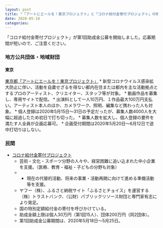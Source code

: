 ```yaml
---
layout: post
title: "「アートにエールを！東京プロジェクト」と「コロナ給付金寄付プロジェクト」の情報をアップデートしました"
date: 2020-05-18
categories:
---
```

「コロナ給付金寄付プロジェクト」が第1回助成金公募を開始しました。応募期間が短いので、ご注意ください。

### 地方公共団体・地域財団
#### 東京
[東京都「アートにエールを！東京プロジェクト」](https://www.seikatubunka.metro.tokyo.lg.jp/bunka/katsu_shien/0000001441.html)
	* 新型コロナウイルス感染拡大防止に伴い、活動を自粛せざるを得ない都内在住または都内を主な活動拠点とするプロのアーティスト、クリエイター、スタッフ等が対象。
	* 動画作品を募集し、専用サイトで配信。
	* 出演料として一人10万円、１作品最大100万円支払い。アーティスト本人のほか、カメラワーク、照明、編集など携わった人も対象。
	* 個人登録は2020年5月15日〜31日の予定だったが、募集人数4000人を大幅に超過したため初日で打ち切った。
	* 募集人数を拡大し、個人登録の要件を満たす人全員が企画応募可。
	* 企画受付期間は2020年5月20日〜6月12日で途中打切りはしない。

### 民間
* [コロナ給付金寄付プロジェクト](https://www.info.public.or.jp/corona-kifu)
	* 芸術・文化・スポーツ分野の人々や、経営困難に追い込まれた中小企業を支援。（医療、教育・福祉・子どもの分野も対象）
	* * 現在の代替的活動、将来の事業・活動再開に向けて進める準備活動等を支援。
	* ヤフー（株）、ふるさと納税サイト「ふるさとチョイス」を運営する（株）トラストバンク、（公財）パブリックリソース財団と専門家有志により発足。
	* 国の特別定額給付金の寄付を呼びかけている。
	* 助成金額上限は個人30万円（第1回15人）、団体200万円（同2団体）。
	* 第1回助成金公募期間は、2020年5月18日〜5月25日。